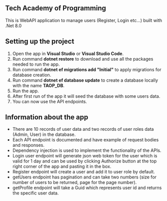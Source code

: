 ## Tech Academy of Programming

This is WebAPI application to manage users (Register, Login etc...) built with .Net 8.0

## Setting up the project
1. Open the app in **Visual Studio** or **Visual Studio Code**.
2. Run command **dotnet restore** to download and use all the packages needed to run the app.
3. Run command **dotnet ef migrations add "Initial"** to apply migrations for database creation.
4. Run command **dotnet ef database update** to create a database locally with the name **TAOP_DB**.
5. Run the app.
6. After first run of the app it will seed the database with some users data.
7. You can now use the API endpoints.

## Information about the app
- There are 10 records of user data and two records of user roles data (Admin, User) in the database.
- Each API endpoint is documented and have example of request bodies and responses.
- Dependency injection is used to implement the functionality of the APIs.
- Login user endpoint will generate json web token for the user which is valid for 1 day and can be used by clicking Authorize button at the top right corner of the app and pasting it in the box.
- Register endpoint will create a user and add it to user role by default.
- getUsers endpoint has pagination and can take two numbers (size for number of users to be returned, page for the page number).
- getProfile endpoint will take a Guid which represents user id and returns the specific user data.
